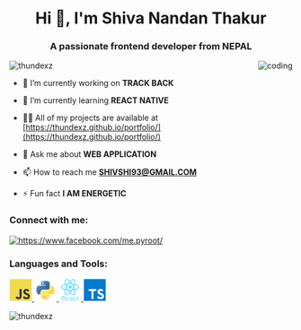 <h1 align="center">Hi 👋, I'm Shiva Nandan Thakur</h1>
<h3 align="center">A passionate frontend developer from NEPAL</h3>
<img align="right" alt="coding"  hegit="300" widht="300"src="https://media3.giphy.com/media/v1.Y2lkPTc5MGI3NjExYWwxZm83c2t3aGc5azA5N3pva3B5cm5ybXd4a3cwbzk2NXl5YmRqOSZlcD12MV9pbnRlcm5hbF9naWZfYnlfaWQmY3Q9Zw/mTPjPA6SSXgTsnZ1Dh/giphy.webp">


<p align="left"> <img src="https://komarev.com/ghpvc/?username=thundexz&label=Profile%20views&color=0e75b6&style=flat" alt="thundexz" /> </p>

- 🔭 I’m currently working on **TRACK BACK**

- 🌱 I’m currently learning **REACT NATIVE**

- 👨‍💻 All of my projects are available at [https://thundexz.github.io/portfolio/](https://thundexz.github.io/portfolio/)

- 💬 Ask me about **WEB APPLICATION**

- 📫 How to reach me **SHIVSHI93@GMAIL.COM**

- ⚡ Fun fact **I AM ENERGETIC**

<h3 align="left">Connect with me:</h3>
<p align="left">
<a href="https://fb.com/https://www.facebook.com/me.pyroot/" target="blank"><img align="center" src="https://raw.githubusercontent.com/rahuldkjain/github-profile-readme-generator/master/src/images/icons/Social/facebook.svg" alt="https://www.facebook.com/me.pyroot/" height="30" width="40" /></a>
</p>

<h3 align="left">Languages and Tools:</h3>
<p align="left"> <a href="https://developer.mozilla.org/en-US/docs/Web/JavaScript" target="_blank" rel="noreferrer"> <img src="https://raw.githubusercontent.com/devicons/devicon/master/icons/javascript/javascript-original.svg" alt="javascript" width="40" height="40"/> </a> <a href="https://www.python.org" target="_blank" rel="noreferrer"> <img src="https://raw.githubusercontent.com/devicons/devicon/master/icons/python/python-original.svg" alt="python" width="40" height="40"/> </a> <a href="https://reactjs.org/" target="_blank" rel="noreferrer"> <img src="https://raw.githubusercontent.com/devicons/devicon/master/icons/react/react-original-wordmark.svg" alt="react" width="40" height="40"/> </a> <a href="https://www.typescriptlang.org/" target="_blank" rel="noreferrer"> <img src="https://raw.githubusercontent.com/devicons/devicon/master/icons/typescript/typescript-original.svg" alt="typescript" width="40" height="40"/> </a> </p>

<p><img align="center" src="https://github-readme-stats.vercel.app/api/top-langs?username=thundexz&show_icons=true&locale=en&layout=compact" alt="thundexz" /></p>
